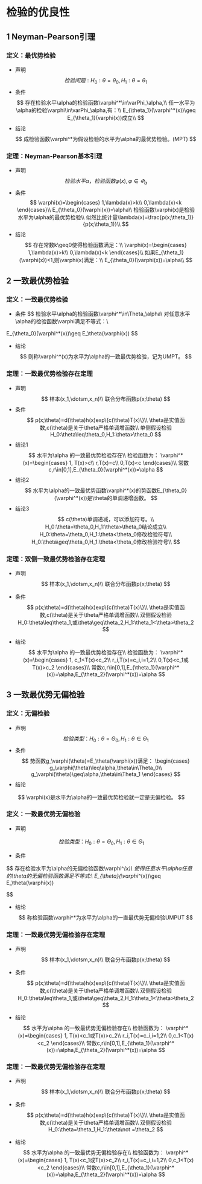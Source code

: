 # 检验的优良性

## 1 Neyman-Pearson引理

### 定义：最优势检验

* 声明
$$
检验问题:H_0:\theta=\theta_0,H_1:\theta=\theta_1
$$
* 条件
$$
存在检验水平\alpha的检验函数\varphi^*\in\varPhi_\alpha,\\
任一水平为\alpha的检验\varphi\in\varPhi_\alpha,有：\\
E_{\theta_1}(\varphi^*(x))\geq E_{\theta_1}(varphi(x))成立\\
$$
* 结论
$$
成检验函数\varphi^*为假设检验的水平为\alpha的最优势检验。(MPT)
$$

### 定理：Neyman-Pearson基本引理
* 声明
$$
检验水平\alpha，检验函数\varphi(x),\varphi\in\varPhi_\alpha
$$
* 条件
$$
\varphi(x)=\begin{cases}
    1,\lambda(x)>k\\
    0,\lambda(x)<k
\end{cases}\\
E_{\theta_0}(\varphi(x))=\alpha\\
检验函数\varphi(x)是检验水平为\alpha的最优势检验\\
似然比统计量\lambda(x)=\frac{p(x;\theta_1)}{p(x;\theta_1)}\\
$$
* 结论
$$
存在常数k\geq0使得检验函数满足：\\
\varphi(x)=\begin{cases}
    1,\lambda(x)>k\\
    0,\lambda(x)<k
\end{cases}\\
如果E_{\theta_1}(\varphi(x))<1,则\varphi(x)满足：\\
E_{\theta_0}(\varphi(x))=\alpha\\
$$


## 2 一致最优势检验
### 定义：一致最优势检验
* 条件
$$
检验水平\alpha的检验函数\varphi^*\in\Theta_\alpha\\
对任意水平\alpha的检验函数\varphi满足不等式：\\

E_{\theta_0}(\varphi^*(x))\geq E_\theta(\varphi(x))
$$
* 结论
$$
则称\varphi^*(x)为水平为\alpha的一致最优势检验，记为UMPT。
$$

### 定理：一致最优势检验存在定理
* 声明
$$
样本(x_1,\dotsm,x_n)\\
联合分布函数p(x;\theta)
$$
* 条件
$$
p(x;\theta)=d(\theta)h(x)exp\{c(\theta)T(x)\}\\
\theta是实值函数,c(\theta)是关于\theta严格单调增函数\\
单侧假设检验H_0:\theta\leq\theta_0,H_1:\theta>\theta_0
$$
* 结论1
$$
水平为\alpha 的一致最优势检验存在\\
检验函数为：
\varphi^*(x)=\begin{cases}
    1, T(x)>c\\
    r,T(x)=c\\
    0,T(x)<c
\end{cases}\\
常数c,r\in[0,1],E_{\theta_0}(\varphi^*(x))=\alpha
$$
* 结论2
$$
水平为\alpha的一致最优势函数\varphi^*(x)的势函数E_{\theta_0}(\varphi^*(x))是\theta的单调递增函数。
$$
* 结论3
$$
c(\theta)单调递减，可以添加符号。\\
H_0:\theta=\theta_0,H_1:\theta>\theta_0结论成立\\
H_0:\theta=\theta_0,H_1:\theta<\theta_0修改检验符号\\
H_0:\theta\geq\theta_0,H_1:\theta<\theta_0修改检验符号\\
$$

### 定理：双侧一致最优势检验存在定理
* 声明
$$
样本(x_1,\dotsm,x_n)\\
联合分布函数p(x;\theta)
$$

* 条件
$$
p(x;\theta)=d(\theta)h(x)exp\{c(\theta)T(x)\}\\
\theta是实值函数,c(\theta)是关于\theta严格单调增函数\\
双侧假设检验H_0:\theta\leq\theta_1,或\theta\geq\theta_2,H_1:\theta_1<\theta>\theta_2
$$
* 结论
$$
水平为\alpha 的一致最优势检验存在\\
检验函数为：
\varphi^*(x)=\begin{cases}
    1, c_1<T(x)<c_2\\
    r_i,T(x)=c_i,i=1,2\\
    0,T(x)<c_1或T(x)>c_2
\end{cases}\\
常数c,r\in[0,1],E_{\theta_1}(\varphi^*(x))=\alpha,E_{\theta_2}(\varphi^*(x))=\alpha
$$

## 3 一致最优势无偏检验

### 定义：无偏检验
* 声明
$$
检验类型：H_0:\theta=\Theta_0,H_1:\theta\in\Theta_1
$$
* 条件
$$
势函数g_\varphi(\theta)=E_\theta(\varphi(x))满足：
\begin{cases}
    g_\varphi(\theta)\leq\alpha,\theta\in\Theta_0\\
    g_\varphi(\theta)\geq\alpha,\theta\in\Theta_1
\end{cases}
$$
* 结论

$$
\varphi(x)是水平为\alpha的一致最优势检验就一定是无偏检验。
$$
### 定义：一致最优势无偏检验
* 声明

$$
检验类型：H_0:\theta=\Theta_0,H_1:\theta\in\Theta_1
$$
* 条件

$$
存在检验水平为\alpha的无偏检验函数\varphi^*(x)\\
使得任意水平\alpha任意的\theta的无偏检验函数满足不等式:\\
E_{\theta}(\varphi^*(x))\geq E_\theta(\varphi(x))

$$
* 结论
$$
称检验函数\varphi^*为水平为\alpha的一直最优势无偏检验UMPUT
$$

### 定理：一致最优势无偏检验存在定理
* 声明
$$
样本(x_1,\dotsm,x_n)\\
联合分布函数p(x;\theta)
$$

* 条件
$$
p(x;\theta)=d(\theta)h(x)exp\{c(\theta)T(x)\}\\
\theta是实值函数,c(\theta)是关于\theta严格单调增函数\\
双侧假设检验H_0:\theta\leq\theta_1,或\theta\geq\theta_2,H_1:\theta_1<\theta>\theta_2
$$
* 结论
$$
水平为\alpha 的一致最优势无偏检验存在\\
检验函数为：
\varphi^*(x)=\begin{cases}
    1, T(x)<c_1或T(x)>c_2\\
    r_i,T(x)=c_i,i=1,2\\
    0,c_1<T(x)<c_2
\end{cases}\\
常数c,r\in[0,1],E_{\theta_1}(\varphi^*(x))=\alpha,E_{\theta_2}(\varphi^*(x))=\alpha
$$

### 定理：一致最优势无偏检验存在定理
* 声明
$$
样本(x_1,\dotsm,x_n)\\
联合分布函数p(x;\theta)
$$

* 条件
$$
p(x;\theta)=d(\theta)h(x)exp\{c(\theta)T(x)\}\\
\theta是实值函数,c(\theta)是关于\theta严格单调增函数\\
双侧假设检验H_0:\theta=\theta_1,H_1:\theta\not =\theta_2
$$
* 结论
$$
水平为\alpha 的一致最优势无偏检验存在\\
检验函数为：
\varphi^*(x)=\begin{cases}
    1, T(x)<c_1或T(x)>c_2\\
    r_i,T(x)=c_i,i=1,2\\
    0,c_1<T(x)<c_2
\end{cases}\\
常数c,r\in[0,1],E_{\theta_1}(\varphi^*(x))=\alpha,E_{\theta_2}(\varphi^*(x))=\alpha
$$